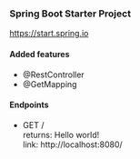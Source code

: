 ### Spring Boot Starter Project

https://start.spring.io

#### Added features

- @RestController
- @GetMapping

#### Endpoints

- GET /  
  returns: Hello world!  
  link: http://localhost:8080/


